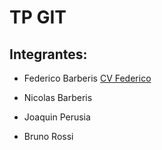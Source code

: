 # **TP GIT**
## Integrantes:
* Federico Barberis 
[CV Federico](https://github.com/Nico09Barberis/GIT-TP1/blob/7688775a1f639b8f225aedf4eff660e457e6e010/CV_Federico_Barberis.md)
* Nicolas Barberis

* Joaquin Perusia

* Bruno Rossi 
